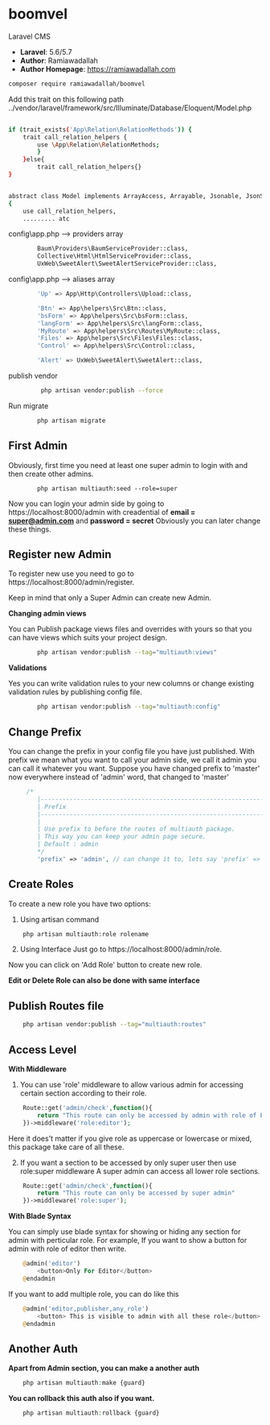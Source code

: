 # boomvel
Laravel CMS

- **Laravel**: 5.6/5.7
- **Author**: Ramiawadallah
- **Author Homepage**: https://ramiawadallah.com

```bash
composer require ramiawadallah/boomvel
```
Add this trait on this following path ../vendor/laravel/framework/src/Illuminate/Database/Eloquent/Model.php

```bash

if (trait_exists('App\Relation\RelationMethods')) { 
    trait call_relation_helpers {
        use \App\Relation\RelationMethods; 
        } 
    }else{ 
        trait call_relation_helpers{} 
}


abstract class Model implements ArrayAccess, Arrayable, Jsonable, JsonSerializable, QueueableEntity, UrlRoutable
{
    use call_relation_helpers,
    ......... atc
```

config\app.php  --> providers array

```bash
        Baum\Providers\BaumServiceProvider::class,
        Collective\Html\HtmlServiceProvider::class,
        UxWeb\SweetAlert\SweetAlertServiceProvider::class,
```

  config\app.php  --> aliases array

```bash
        'Up' => App\Http\Controllers\Upload::class,

        'Btn' => App\helpers\Src\Btn::class,
        'bsForm' => App\helpers\Src\bsForm::class,
        'langForm' => App\helpers\Src\langForm::class,
        'MyRoute' => App\helpers\Src\Routes\MyRoute::class,
        'Files' => App\helpers\Src\Files\Files::class,
        'Control' => App\helpers\Src\Control::class,

        'Alert' => UxWeb\SweetAlert\SweetAlert::class,

```

publish vendor 

```bash
         php artisan vendor:publish --force
```

Run migrate

```bash
		php artisan migrate
```

## First Admin

Obviously, first time you need at least one super admin to login with and then create other admins.

```
		php artisan multiauth:seed --role=super
```


Now you can login your admin side by going to https://localhost:8000/admin with creadential of **email = super@admin.com** and **password = secret**
Obviously you can later change these things.

## Register new Admin

To register new use you need to go to https://localhost:8000/admin/register.

Keep in mind that only a Super Admin can create new Admin.

**Changing admin views**

You can Publish package views files and overrides with yours so that you can have views which suits your project design.

```bash
		php artisan vendor:publish --tag="multiauth:views"
```

**Validations**

Yes you can write validation rules to your new columns or change existing validation rules by publishing config file.

```bash
		php artisan vendor:publish --tag="multiauth:config"
```

## Change Prefix

You can change the prefix in your config file you have just published.
With prefix we mean what you want to call your admin side, we call it admin you can call it whatever you want.
Suppose you have changed prefix to 'master' now everywhere instead of 'admin' word, that changed to 'master'

```php
	 /*
	    |--------------------------------------------------------------------------
	    | Prefix
	    |--------------------------------------------------------------------------
	    |
	    | Use prefix to before the routes of multiauth package.
	    | This way you can keep your admin page secure.
	    | Default : admin
	    */
	    'prefix' => 'admin', // can change it to, lets say 'prefix' => 'master'
```

## Create Roles

To create a new role you have two options:

1. Using artisan command

```bash
	php artisan multiauth:role rolename
```

2. Using Interface
   Just go to https://localhost:8000/admin/role.

Now you can click on 'Add Role' button to create new role.

**Edit or Delete Role can also be done with same interface**

## Publish Routes file

```bash
	php artisan vendor:publish --tag="multiauth:routes"
```

## Access Level

**With Middleware**

1. You can use 'role' middleware to allow various admin for accessing certain section according to their role.

```php
	Route::get('admin/check',function(){
	    return "This route can only be accessed by admin with role of Editor"
	})->middleware('role:editor');
```

Here it does't matter if you give role as uppercase or lowercase or mixed, this package take care of all these.

2. If you want a section to be accessed by only super user then use role:super middleware
   A super admin can access all lower role sections.

```php
	Route::get('admin/check',function(){
	    return "This route can only be accessed by super admin"
	})->middleware('role:super');
```

**With Blade Syntax**

You can simply use blade syntax for showing or hiding any section for admin with perticular role.
For example, If you want to show a button for admin with role of editor then write.

```php
	@admin('editor')
	    <button>Only For Editor</button>
	@endadmin
```

If you want to add multiple role, you can do like this
```php
	@admin('editor,publisher,any_role')
	    <button> This is visible to admin with all these role</button>
	@endadmin
```

## Another Auth

**Apart from Admin section, you can make a another auth**

```php
	php artisan multiauth:make {guard}
```


**You can rollback this auth also if you want.**

```php
	php artisan multiauth:rollback {guard}
```


